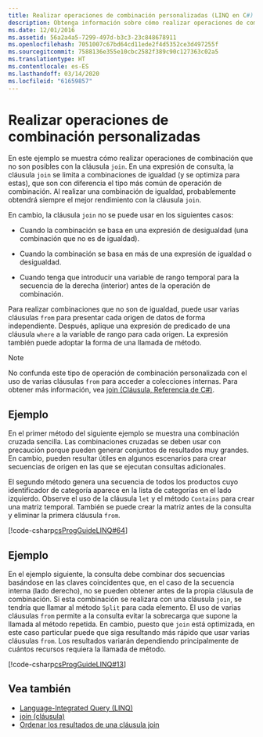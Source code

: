 ```yaml
---
title: Realizar operaciones de combinación personalizadas (LINQ en C#)
description: Obtenga información sobre cómo realizar operaciones de combinación de LINQ personalizadas en C#.
ms.date: 12/01/2016
ms.assetid: 56a2a4a5-7299-497d-b3c3-23c848678911
ms.openlocfilehash: 7051007c67bd64cd11ede2f4d5352ce3d497255f
ms.sourcegitcommit: 7588136e355e10cbc2582f389c90c127363c02a5
ms.translationtype: HT
ms.contentlocale: es-ES
ms.lasthandoff: 03/14/2020
ms.locfileid: "61659857"
---
```

# <a name="perform-custom-join-operations"></a>Realizar operaciones de combinación personalizadas

En este ejemplo se muestra cómo realizar operaciones de combinación que no son posibles con la cláusula `join`. En una expresión de consulta, la cláusula `join` se limita a combinaciones de igualdad (y se optimiza para estas), que son con diferencia el tipo más común de operación de combinación. Al realizar una combinación de igualdad, probablemente obtendrá siempre el mejor rendimiento con la cláusula `join`.

En cambio, la cláusula `join` no se puede usar en los siguientes casos:

- Cuando la combinación se basa en una expresión de desigualdad (una combinación que no es de igualdad).

- Cuando la combinación se basa en más de una expresión de igualdad o desigualdad.

- Cuando tenga que introducir una variable de rango temporal para la secuencia de la derecha (interior) antes de la operación de combinación.

 Para realizar combinaciones que no son de igualdad, puede usar varias cláusulas `from` para presentar cada origen de datos de forma independiente. Después, aplique una expresión de predicado de una cláusula `where` a la variable de rango para cada origen. La expresión también puede adoptar la forma de una llamada de método.

> [!NOTE]
> No confunda este tipo de operación de combinación personalizada con el uso de varias cláusulas `from` para acceder a colecciones internas. Para obtener más información, vea [join (Cláusula, Referencia de C#)](../language-reference/keywords/join-clause.md).

## <a name="example"></a>Ejemplo

En el primer método del siguiente ejemplo se muestra una combinación cruzada sencilla. Las combinaciones cruzadas se deben usar con precaución porque pueden generar conjuntos de resultados muy grandes. En cambio, pueden resultar útiles en algunos escenarios para crear secuencias de origen en las que se ejecutan consultas adicionales.

El segundo método genera una secuencia de todos los productos cuyo identificador de categoría aparece en la lista de categorías en el lado izquierdo. Observe el uso de la cláusula `let` y el método `Contains` para crear una matriz temporal. También se puede crear la matriz antes de la consulta y eliminar la primera cláusula `from`.

[!code-csharp[csProgGuideLINQ#64](~/samples/snippets/csharp/concepts/linq/how-to-perform-custom-join-operations_1.cs)]

## <a name="example"></a>Ejemplo

En el ejemplo siguiente, la consulta debe combinar dos secuencias basándose en las claves coincidentes que, en el caso de la secuencia interna (lado derecho), no se pueden obtener antes de la propia cláusula de combinación. Si esta combinación se realizara con una cláusula `join`, se tendría que llamar al método `Split` para cada elemento. El uso de varias cláusulas `from` permite a la consulta evitar la sobrecarga que supone la llamada al método repetida. En cambio, puesto que `join` está optimizada, en este caso particular puede que siga resultando más rápido que usar varias cláusulas `from`. Los resultados variarán dependiendo principalmente de cuántos recursos requiera la llamada de método.

[!code-csharp[csProgGuideLINQ#13](~/samples/snippets/csharp/concepts/linq/how-to-perform-custom-join-operations_2.cs)]

## <a name="see-also"></a>Vea también

- [Language-Integrated Query (LINQ)](index.md)
- [join (cláusula)](../language-reference/keywords/join-clause.md)
- [Ordenar los resultados de una cláusula join](order-the-results-of-a-join-clause.md)
